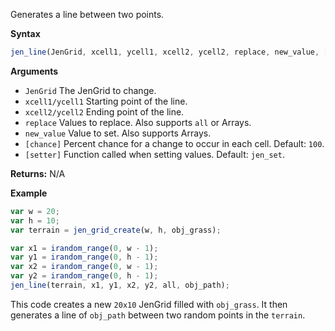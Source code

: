 Generates a line between two points.

**Syntax**
```js
jen_line(JenGrid, xcell1, ycell1, xcell2, ycell2, replace, new_value, [chance], [function]);
```

**Arguments**
- ``JenGrid`` The JenGrid to change.
- ``xcell1/ycell1`` Starting point of the line.
- `xcell2/ycell2` Ending point of the line.
- ``replace`` Values to replace. Also supports ``all`` or Arrays.
- ``new_value`` Value to set. Also supports Arrays.
- `[chance]` Percent chance for a change to occur in each cell. Default: `100`.
- `[setter]` Function called when setting values. Default: ``jen_set``.

**Returns:** N/A

**Example**
```js
var w = 20;
var h = 10;
var terrain = jen_grid_create(w, h, obj_grass);

var x1 = irandom_range(0, w - 1);
var y1 = irandom_range(0, h - 1);
var x2 = irandom_range(0, w - 1);
var y2 = irandom_range(0, h - 1);
jen_line(terrain, x1, y1, x2, y2, all, obj_path);
```

This code creates a new `20x10` JenGrid filled with `obj_grass`. It then generates a line of `obj_path` between two random points in the `terrain`.